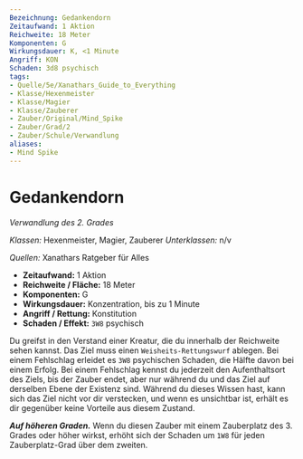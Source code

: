```yaml
---
Bezeichnung: Gedankendorn
Zeitaufwand: 1 Aktion
Reichweite: 18 Meter
Komponenten: G
Wirkungsdauer: K, <1 Minute
Angriff: KON
Schaden: 3d8 psychisch
tags: 
- Quelle/5e/Xanathars_Guide_to_Everything
- Klasse/Hexenmeister
- Klasse/Magier
- Klasse/Zauberer
- Zauber/Original/Mind_Spike
- Zauber/Grad/2
- Zauber/Schule/Verwandlung
aliases: 
- Mind Spike
---
```

# Gedankendorn
_Verwandlung des 2. Grades_

_Klassen:_ Hexenmeister, Magier, Zauberer
_Unterklassen:_ n/v

_Quellen:_ Xanathars Ratgeber für Alles

- **Zeitaufwand:** 1 Aktion
- **Reichweite / Fläche:** 18 Meter
- **Komponenten:** G
- **Wirkungsdauer:** Konzentration, bis zu 1 Minute
- **Angriff / Rettung:** Konstitution
- **Schaden / Effekt:**  `3W8` psychisch

Du greifst in den Verstand einer Kreatur, die du innerhalb der Reichweite sehen kannst. Das Ziel muss einen `Weisheits-Rettungswurf` ablegen. Bei einem Fehlschlag erleidet es `3W8` psychischen Schaden, die Hälfte davon bei einem Erfolg. Bei einem Fehlschlag kennst du jederzeit den Aufenthaltsort des Ziels, bis der Zauber endet, aber nur während du und das Ziel auf derselben Ebene der Existenz sind. Während du dieses Wissen hast, kann sich das Ziel nicht vor dir verstecken, und wenn es unsichtbar ist, erhält es dir gegenüber keine Vorteile aus diesem Zustand.

**_Auf höheren Graden._** Wenn du diesen Zauber mit einem Zauberplatz des 3. Grades oder höher wirkst, erhöht sich der Schaden um `1W8` für jeden Zauberplatz-Grad über dem zweiten.